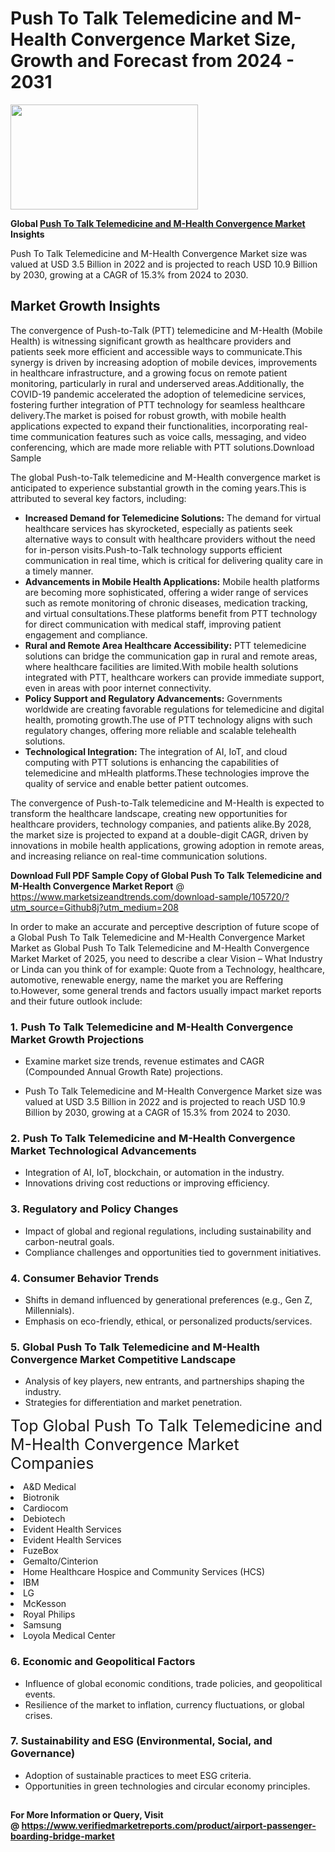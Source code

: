 <H1>Push To Talk Telemedicine and M-Health Convergence Market Size, Growth and Forecast from 2024 - 2031</H1><img class="aligncenter size-medium wp-image-584254" src="https://thirdeyenews.in/wp-content/uploads/2024/09/Global-Market-Research-300x168.jpeg" alt="" width="300" height="168" /><p><strong>Global&nbsp;<a href="https://www.marketsizeandtrends.com/download-sample/105720/?utm_source=Github8j?utm_medium=208">Push To Talk Telemedicine and M-Health Convergence Market</a> Insights</strong></p><p>Push To Talk Telemedicine and M-Health Convergence Market size was valued at USD 3.5 Billion in 2022 and is projected to reach USD 10.9 Billion by 2030, growing at a CAGR of 15.3% from 2024 to 2030.</p><p><h2>Market Growth Insights</h2> <p>The convergence of Push-to-Talk (PTT) telemedicine and M-Health (Mobile Health) is witnessing significant growth as healthcare providers and patients seek more efficient and accessible ways to communicate.This synergy is driven by increasing adoption of mobile devices, improvements in healthcare infrastructure, and a growing focus on remote patient monitoring, particularly in rural and underserved areas.Additionally, the COVID-19 pandemic accelerated the adoption of telemedicine services, fostering further integration of PTT technology for seamless healthcare delivery.The market is poised for robust growth, with mobile health applications expected to expand their functionalities, incorporating real-time communication features such as voice calls, messaging, and video conferencing, which are made more reliable with PTT solutions.Download Sample </p> <p>The global Push-to-Talk telemedicine and M-Health convergence market is anticipated to experience substantial growth in the coming years.This is attributed to several key factors, including: <ul> <li><strong>Increased Demand for Telemedicine Solutions:</strong> The demand for virtual healthcare services has skyrocketed, especially as patients seek alternative ways to consult with healthcare providers without the need for in-person visits.Push-to-Talk technology supports efficient communication in real time, which is critical for delivering quality care in a timely manner.</li> <li><strong>Advancements in Mobile Health Applications:</strong> Mobile health platforms are becoming more sophisticated, offering a wider range of services such as remote monitoring of chronic diseases, medication tracking, and virtual consultations.These platforms benefit from PTT technology for direct communication with medical staff, improving patient engagement and compliance.</li> <li><strong>Rural and Remote Area Healthcare Accessibility:</strong> PTT telemedicine solutions can bridge the communication gap in rural and remote areas, where healthcare facilities are limited.With mobile health solutions integrated with PTT, healthcare workers can provide immediate support, even in areas with poor internet connectivity.</li> <li><strong>Policy Support and Regulatory Advancements:</strong> Governments worldwide are creating favorable regulations for telemedicine and digital health, promoting growth.The use of PTT technology aligns with such regulatory changes, offering more reliable and scalable telehealth solutions.</li> <li><strong>Technological Integration:</strong> The integration of AI, IoT, and cloud computing with PTT solutions is enhancing the capabilities of telemedicine and mHealth platforms.These technologies improve the quality of service and enable better patient outcomes.</li> </ul> <p>The convergence of Push-to-Talk telemedicine and M-Health is expected to transform the healthcare landscape, creating new opportunities for healthcare providers, technology companies, and patients alike.By 2028, the market size is projected to expand at a double-digit CAGR, driven by innovations in mobile health applications, growing adoption in remote areas, and increasing reliance on real-time communication solutions.</p> <p></p><p><span class=""><strong>Download Full PDF Sample Copy of Global Push To Talk Telemedicine and M-Health Convergence Market Report</strong> @ <a href="https://www.marketsizeandtrends.com/download-sample/105720/?utm_source=Github8j?utm_medium=208" target="_blank">https://www.marketsizeandtrends.com/download-sample/105720/?utm_source=Github8j?utm_medium=208</a></span></p><p>In order to make an accurate and perceptive description of future scope of a Global&nbsp;Push To Talk Telemedicine and M-Health Convergence Market Market as Global&nbsp;Push To Talk Telemedicine and M-Health Convergence Market Market of 2025, you need to describe a clear Vision &ndash; What Industry or Linda can you think of for example: Quote from a Technology, healthcare, automotive, renewable energy, name the market you are Reffering to.However, some general trends and factors usually impact market reports and their future outlook include:</p><h3>1.&nbsp;<strong>Push To Talk Telemedicine and M-Health Convergence Market Growth Projections</strong></h3><ul><li>Examine market size trends, revenue estimates and CAGR (Compounded Annual Growth Rate) projections.</li><li><p>Push To Talk Telemedicine and M-Health Convergence Market size was valued at USD 3.5 Billion in 2022 and is projected to reach USD 10.9 Billion by 2030, growing at a CAGR of 15.3% from 2024 to 2030.</p></li></ul><h3>2.&nbsp;<strong>Push To Talk Telemedicine and M-Health Convergence Market Technological Advancements</strong></h3><ul><li>Integration of AI, IoT, blockchain, or automation in the industry.</li><li>Innovations driving cost reductions or improving efficiency.</li></ul><h3>3.&nbsp;<strong>Regulatory and Policy Changes</strong></h3><ul><li>Impact of global and regional regulations, including sustainability and carbon-neutral goals.</li><li>Compliance challenges and opportunities tied to government initiatives.</li></ul><h3>4.&nbsp;<strong>Consumer Behavior Trends</strong></h3><ul><li>Shifts in demand influenced by generational preferences (e.g., Gen Z, Millennials).</li><li>Emphasis on eco-friendly, ethical, or personalized products/services.</li></ul><h3>5.&nbsp;<strong>Global Push To Talk Telemedicine and M-Health Convergence Market Competitive Landscape</strong></h3><ul><li>Analysis of key players, new entrants, and partnerships shaping the industry.</li><li>Strategies for differentiation and market penetration.</li></ul><p data-pm-slice="1 1 []"><span style="color: inherit; font-family: inherit; font-size: 25px;">Top Global Push To Talk Telemedicine and M-Health Convergence Market Companies</span></p><div class="" data-test-id=""><p><li>A&D Medical</li><li> Biotronik</li><li> Cardiocom</li><li> Debiotech</li><li> Evident Health Services</li><li> Evident Health Services</li><li> FuzeBox</li><li> Gemalto/Cinterion</li><li> Home Healthcare Hospice and Community Services (HCS)</li><li> IBM</li><li> LG</li><li> McKesson</li><li> Royal Philips</li><li> Samsung</li><li> Loyola Medical Center</li></p></div><h3>6.&nbsp;<strong>Economic and Geopolitical Factors</strong></h3><ul><li>Influence of global economic conditions, trade policies, and geopolitical events.</li><li>Resilience of the market to inflation, currency fluctuations, or global crises.</li></ul><h3>7.&nbsp;<strong>Sustainability and ESG (Environmental, Social, and Governance)</strong></h3><ul><li>Adoption of sustainable practices to meet ESG criteria.</li><li>Opportunities in green technologies and circular economy principles.</li></ul><h2><strong style="font-size: 14px;">For More Information or Query, Visit @&nbsp;</strong><a style="background-color: #ffffff; font-size: 14px;" href="https://www.marketsizeandtrends.com/report/push-to-talk-telemedicine-and-m-health-convergence-market/" target="_blank">https://www.verifiedmarketreports.com/product/airport-passenger-boarding-bridge-market</a></h2>